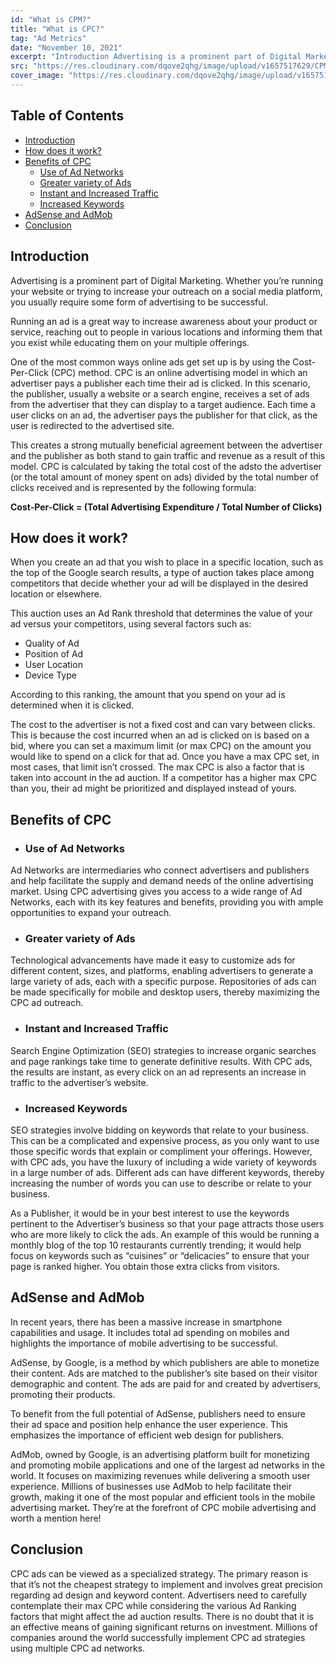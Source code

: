 ```yaml
---
id: "What is CPM?"
title: "What is CPC?"
tag: "Ad Metrics"
date: "November 10, 2021"
excerpt: "Introduction Advertising is a prominent part of Digital Marketing. Whether you’re running your website or trying to increase your outreach on a social media platform..."
src: "https://res.cloudinary.com/dqove2qhg/image/upload/v1657517629/CPM%20Calculators/Frame_3_1_kpcrrv.svg"
cover_image: "https://res.cloudinary.com/dqove2qhg/image/upload/v1657517629/CPM%20Calculators/Frame_3_1_kpcrrv.svg"
---
```


## Table of Contents

- [Introduction](#introduction)
- [How does it work?](#how-does-it-work-)
- [Benefits of CPC](#benefits-of-cpc)
  - [Use of Ad Networks](#use-of-ad-networks)
  - [Greater variety of Ads](#greater-variety-of-ads)
  - [Instant and Increased Traffic](#instant-and-increased-traffic)
  - [Increased Keywords](#increased-keywords)
- [AdSense and AdMob](#adsense-and-admob)
- [Conclusion](#conclusion)

## Introduction

Advertising is a prominent part of Digital Marketing. Whether you’re running your website or trying to increase your outreach on a social media platform, you usually require some form of advertising to be successful.

Running an ad is a great way to increase awareness about your product or service, reaching out to people in various locations and informing them that you exist while educating them on your multiple offerings.

One of the most common ways online ads get set up is by using the Cost-Per-Click (CPC) method. CPC is an online advertising model in which an advertiser pays a publisher each time their ad is clicked. In this scenario, the publisher, usually a website or a search engine, receives a set of ads from the advertiser that they can display to a target audience. Each time a user clicks on an ad, the advertiser pays the publisher for that click, as the user is redirected to the advertised site.

This creates a strong mutually beneficial agreement between the advertiser and the publisher as both stand to gain traffic and revenue as a result of this model. CPC is calculated by taking the total cost of the adsto the advertiser (or the total amount of money spent on ads) divided by the total number of clicks received and is represented by the following formula:

**Cost-Per-Click = (Total Advertising Expenditure / Total Number of Clicks)**

## How does it work?

When you create an ad that you wish to place in a specific location, such as the top of the Google search results, a type of auction takes place among competitors that decide whether your ad will be displayed in the desired location or elsewhere.

This auction uses an Ad Rank threshold that determines the value of your ad versus your competitors, using several factors such as:

- Quality of Ad
- Position of Ad
- User Location
- Device Type

According to this ranking, the amount that you spend on your ad is determined when it is clicked.

The cost to the advertiser is not a fixed cost and can vary between clicks. This is because the cost incurred when an ad is clicked on is based on a bid, where you can set a maximum limit (or max CPC) on the amount you would like to spend on a click for that ad. Once you have a max CPC set, in most cases, that limit isn’t crossed. The max CPC is also a factor that is taken into account in the ad auction. If a competitor has a higher max CPC than you, their ad might be prioritized and displayed instead of yours.

## Benefits of CPC

- ### Use of Ad Networks

Ad Networks are intermediaries who connect advertisers and publishers and help facilitate the supply and demand needs of the online advertising market. Using CPC advertising gives you access to a wide range of Ad Networks, each with its key features and benefits, providing you with ample opportunities to expand your outreach.

- ### Greater variety of Ads

Technological advancements have made it easy to customize ads for different content, sizes, and platforms, enabling advertisers to generate a large variety of ads, each with a specific purpose. Repositories of ads can be made specifically for mobile and desktop users, thereby maximizing the CPC ad outreach.

- ### Instant and Increased Traffic

Search Engine Optimization (SEO) strategies to increase organic searches and page rankings take time to generate definitive results. With CPC ads, the results are instant, as every click on an ad represents an increase in traffic to the advertiser’s website.

- ### Increased Keywords

SEO strategies involve bidding on keywords that relate to your business. This can be a complicated and expensive process, as you only want to use those specific words that explain or compliment your offerings. However, with CPC ads, you have the luxury of including a wide variety of keywords in a large number of ads. Different ads can have different keywords, thereby increasing the number of words you can use to describe or relate to your business.

As a Publisher, it would be in your best interest to use the keywords pertinent to the Advertiser’s business so that your page attracts those users who are more likely to click the ads. An example of this would be running a monthly blog of the top 10 restaurants currently trending; it would help focus on keywords such as “cuisines” or “delicacies” to ensure that your page is ranked higher. You obtain those extra clicks from visitors.

## AdSense and AdMob

In recent years, there has been a massive increase in smartphone capabilities and usage. It includes total ad spending on mobiles and highlights the importance of mobile advertising to be successful.

AdSense, by Google, is a method by which publishers are able to monetize their content. Ads are matched to the publisher’s site based on their visitor demographic and content. The ads are paid for and created by advertisers, promoting their products.

To benefit from the full potential of AdSense, publishers need to ensure their ad space and position help enhance the user experience. This emphasizes the importance of efficient web design for publishers.

AdMob, owned by Google, is an advertising platform built for monetizing and promoting mobile applications and one of the largest ad networks in the world. It focuses on maximizing revenues while delivering a smooth user experience. Millions of businesses use AdMob to help facilitate their growth, making it one of the most popular and efficient tools in the mobile advertising market. They’re at the forefront of CPC mobile advertising and worth a mention here!

## Conclusion

CPC ads can be viewed as a specialized strategy. The primary reason is that it’s not the cheapest strategy to implement and involves great precision regarding ad design and keyword content. Advertisers need to carefully contemplate their max CPC while considering the various Ad Ranking factors that might affect the ad auction results. There is no doubt that it is an effective means of gaining significant returns on investment. Millions of companies around the world successfully implement CPC ad strategies using multiple CPC ad networks.
